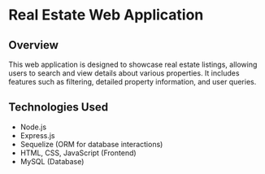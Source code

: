 # Real Estate Web Application

## Overview
This web application is designed to showcase real estate listings, allowing users to search and view details about various properties. 
It includes features such as filtering, detailed property information, and user queries.

## Technologies Used
- Node.js
- Express.js
- Sequelize (ORM for database interactions)
- HTML, CSS, JavaScript (Frontend)
- MySQL (Database)
